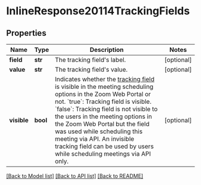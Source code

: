 # InlineResponse20114TrackingFields

## Properties
Name | Type | Description | Notes
------------ | ------------- | ------------- | -------------
**field** | **str** | The tracking field&#x27;s label. | [optional] 
**value** | **str** | The tracking field&#x27;s value. | [optional] 
**visible** | **bool** | Indicates whether the [tracking field](https://support.zoom.us/hc/en-us/articles/115000293426-Scheduling-Tracking-Fields) is visible in the meeting scheduling options in the Zoom Web Portal or not.  &#x60;true&#x60;: Tracking field is visible.       &#x60;false&#x60;: Tracking field is not visible to the users in the meeting options in the Zoom Web Portal but the field was used while scheduling this meeting via API. An invisible tracking field can be used by users while scheduling meetings via API only.  | [optional] 

[[Back to Model list]](../README.md#documentation-for-models) [[Back to API list]](../README.md#documentation-for-api-endpoints) [[Back to README]](../README.md)

